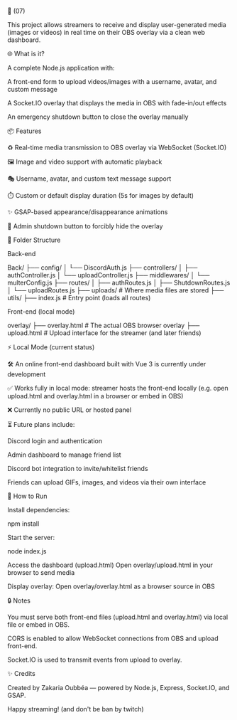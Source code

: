 🫡 (07) 

This project allows streamers to receive and display user-generated media (images or videos) in real time on their OBS overlay via a clean web dashboard.

🌐 What is it?

A complete Node.js application with:

A front-end form to upload videos/images with a username, avatar, and custom message

A Socket.IO overlay that displays the media in OBS with fade-in/out effects

An emergency shutdown button to close the overlay manually

📦 Features

♻️ Real-time media transmission to OBS overlay via WebSocket (Socket.IO)

🖼️ Image and video support with automatic playback

🎭 Username, avatar, and custom text message support

⏱️ Custom or default display duration (5s for images by default)

✨ GSAP-based appearance/disappearance animations

🛑 Admin shutdown button to forcibly hide the overlay

🧹 Folder Structure

Back-end

Back/
├── config/
│   └── DiscordAuth.js
├── controllers/
│   ├── authController.js
│   └── uploadController.js
├── middlewares/
│   └── multerConfig.js
├── routes/
│   ├── authRoutes.js
│   ├── ShutdownRoutes.js
│   └── uploadRoutes.js
├── uploads/               # Where media files are stored
├── utils/
├── index.js               # Entry point (loads all routes)

Front-end (local mode)

overlay/
├── overlay.html           # The actual OBS browser overlay
├── upload.html            # Upload interface for the streamer (and later friends)

⚡ Local Mode (current status)

🛠️ An online front-end dashboard built with Vue 3 is currently under development

✅ Works fully in local mode: streamer hosts the front-end locally (e.g. open upload.html and overlay.html in a browser or embed in OBS)

❌ Currently no public URL or hosted panel

⏳ Future plans include:

Discord login and authentication

Admin dashboard to manage friend list

Discord bot integration to invite/whitelist friends

Friends can upload GIFs, images, and videos via their own interface

🚀 How to Run

Install dependencies:

npm install

Start the server:

node index.js

Access the dashboard (upload.html)
Open overlay/upload.html in your browser to send media

Display overlay:
Open overlay/overlay.html as a browser source in OBS

🔒 Notes

You must serve both front-end files (upload.html and overlay.html) via local file or embed in OBS.

CORS is enabled to allow WebSocket connections from OBS and upload front-end.

Socket.IO is used to transmit events from upload to overlay.

✨ Credits

Created by Zakaria Oubbéa — powered by Node.js, Express, Socket.IO, and GSAP.

Happy streaming! (and don't be ban by twitch) 
